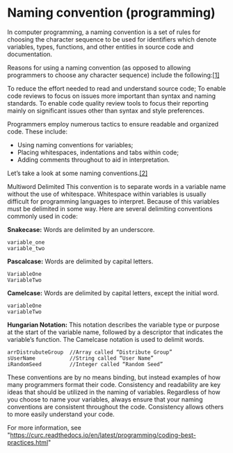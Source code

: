 # Naming convention (programming)
In computer programming, a naming convention is a set of rules for choosing the character sequence to be used for identifiers which denote variables, types, functions, and other entities in source code and documentation.

Reasons for using a naming convention (as opposed to allowing programmers to choose any character sequence) include the following:[[1]](https://en.wikipedia.org/wiki/Naming_convention_(programming))

To reduce the effort needed to read and understand source code;
To enable code reviews to focus on issues more important than syntax and naming standards.
To enable code quality review tools to focus their reporting mainly on significant issues other than syntax and style preferences.

Programmers employ numerous tactics to ensure readable and organized code. These include:

* Using naming conventions for variables;
* Placing whitespaces, indentations and tabs within code;
* Adding comments throughout to aid in interpretation.

Let’s take a look at some naming conventions.[[2]](https://curc.readthedocs.io/en/latest/programming/coding-best-practices.html)

Multiword Delimited
This convention is to separate words in a variable name without the use of whitespace. Whitespace within variables is usually difficult for programming languages to interpret. Because of this variables must be delimited in some way. Here are several delimiting conventions commonly used in code:

**Snakecase:** Words are delimited by an underscore.
```
variable_one
variable_two
```
**Pascalcase:** Words are delimited by capital letters.
```
VariableOne
VariableTwo
```
**Camelcase:** Words are delimited by capital letters, except the initial word.
```
variableOne
variableTwo
```
**Hungarian Notation:** This notation describes the variable type or purpose at the start of the variable name, followed by a descriptor that indicates the variable’s function. The Camelcase notation is used to delimit words.
```
arrDistrubuteGroup  //Array called “Distribute Group”
sUserName           //String called “User Name”
iRandomSeed         //Integer called “Random Seed”
```
These conventions are by no means binding, but instead examples of how many programmers format their code. Consistency and readability are key ideas that should be utilized in the naming of variables. Regardless of how you choose to name your variables, always ensure that your naming conventions are consistent throughout the code. Consistency allows others to more easily understand your code.

For more information, see "https://curc.readthedocs.io/en/latest/programming/coding-best-practices.html"
